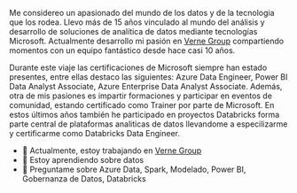 Me considereo un apasionado del mundo de los datos y de la tecnologia que los rodea. Llevo más de 15 años vinculado al mundo del análisis y desarrollo de soluciones de analítica de datos mediante tecnologías Microsoft. 
Actualmente desarrollo mi pasión en [Verne Group](https://www.vernegroup.com/) compartiendo momentos con un equipo fantástico desde hace casi 10 años. 
 
Durante este viaje las certificaciones de Microsoft siempre han estado presentes, entre ellas destaco las siguientes: Azure Data Engineer, Power BI Data Analyst Associate, Azure Enterprise Data Analyst Associate. 
Además, otra de mis pasiones es impartir formaciones y participar en eventos de comunidad, estando certificado como Trainer por parte de Microsoft.
En estos últimos años también he participado en proyectos Databricks forma parte central de plataformas analiticas de datos llevandome a especilizarme y certificarme como Databricks Data Engineer.

- 🔭 Actualmente, estoy trabajando en [Verne Group](https://www.vernegroup.com/)
- 🌱 Estoy aprendiendo sobre datos
- 💬 Preguntame sobre Azure Data, Spark, Modelado, Power BI, Gobernanza de Datos, Databricks

<!--
**Richardluisd/Richardluisd** is a ✨ _special_ ✨ repository because its `README.md` (this file) appears on your GitHub profile.

Me considereo un apasionado del mundo de los datos y de la tecnologia que los rodea. Llevo más de 15 años vinculado al mundo del análisis y desarrollo de soluciones de analítica de datos mediante tecnologías Microsoft. 
Actualmente desarrollo mi pasión en [Verne Group](https://www.vernegroup.com/) compartiendo momentos con un equipo fantástico desde hace casi 10 años. 
 
Durante este viaje las certificaciones de Microsoft siempre han estado presentes, entre ellas destaco las siguientes: Azure Data Engineer, Power BI Data Analyst Associate, Azure Enterprise Data Analyst Associate. 
Además, otra de mis pasiones es impartir formaciones y participar en eventos de comunidad, estando certificado como Trainer por parte de Microsoft.
En estos últimos años también he participado en proyectos Databricks forma parte central de plataformas analiticas de datos llevandome a especilizarme y certificarme como Databricks Data Engineer.

- 🔭 Actualmente, estoy trabajando en [Verne Group](https://www.vernegroup.com/)
- 🌱 Estoy aprendiendo sobre datos
- 💬 Preguntame sobre Azure Data, Spark, Modelado, Power BI, Gobernanza de Datos, Databricks
-->
